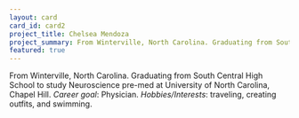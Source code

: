 ```yaml
---
layout: card
card_id: card2
project_title: Chelsea Mendoza
project_summary: From Winterville, North Carolina. Graduating from South Central High School to study Neuroscience pre-med at University of North Carolina, Chapel Hill.
featured: true
---
```

<!--Featured cards can be written in HTML or markdown -->
From Winterville, North Carolina. Graduating from South Central High School to study Neuroscience pre-med at University of North Carolina, Chapel Hill. <i>Career goal</i>: Physician. <i>Hobbies/Interests</i>: traveling, creating outfits, and swimming.
